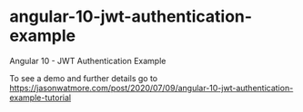 # angular-10-jwt-authentication-example

Angular 10 - JWT Authentication Example

To see a demo and further details go to https://jasonwatmore.com/post/2020/07/09/angular-10-jwt-authentication-example-tutorial